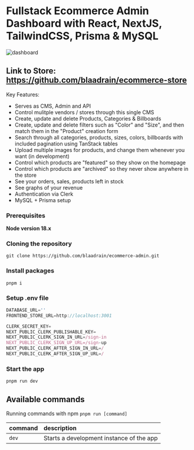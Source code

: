# Fullstack Ecommerce Admin Dashboard with React, NextJS, TailwindCSS, Prisma & MySQL

![dashboard](https://github.com/blaadrain/ecommerce-admin/assets/96272057/694b6f08-e1d4-4266-8e82-abf8addbd745)

## Link to Store: https://github.com/blaadrain/ecommerce-store

Key Features:

- Serves as CMS, Admin and API
- Control mulitple vendors / stores through this single CMS
- Create, update and delete Products, Categories & Billboards
- Create, update and delete filters such as "Color" and "Size", and then match them in the "Product" creation form
- Search through all categories, products, sizes, colors, billboards with included pagination using TanStack tables
- Upload multiple images for products, and change them whenever you want (in development)
- Control which products are "featured" so they show on the homepage
- Control which products are "archived" so they never show anywhere in the store
- See your orders, sales, products left in stock
- See graphs of your revenue
- Authentication via Clerk
- MySQL + Prisma setup

### Prerequisites

**Node version 18.x**

### Cloning the repository

```shell
git clone https://github.com/blaadrain/ecommerce-admin.git
```

### Install packages

```shell
pnpm i
```

### Setup .env file

```js
DATABASE_URL=''
FRONTEND_STORE_URL=http://localhost:3001

CLERK_SECRET_KEY=
NEXT_PUBLIC_CLERK_PUBLISHABLE_KEY=
NEXT_PUBLIC_CLERK_SIGN_IN_URL=/sign-in
NEXT_PUBLIC_CLERK_SIGN_UP_URL=/sign-up
NEXT_PUBLIC_CLERK_AFTER_SIGN_IN_URL=/
NEXT_PUBLIC_CLERK_AFTER_SIGN_UP_URL=/
```

### Start the app

```shell
pnpm run dev
```

## Available commands

Running commands with npm `pnpm run [command]`

| command         | description                              |
| :-------------- | :--------------------------------------- |
| `dev`           | Starts a development instance of the app |

